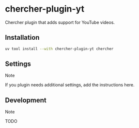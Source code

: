 # chercher-plugin-yt

Chercher plugin that adds support for YouTube videos.

## Installation

```bash
uv tool install --with chercher-plugin-yt chercher
```

## Settings

> [!NOTE]
> If you plugin needs additional settings, add the instructions here.

## Development

> [!NOTE]
> TODO
